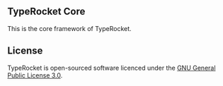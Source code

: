 ## TypeRocket Core

This is the core framework of TypeRocket.

## License

TypeRocket is open-sourced software licenced under the [GNU General Public License 3.0](https://www.gnu.org/licenses/gpl-3.0.en.html).